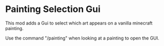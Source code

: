Painting Selection Gui
=================

This mod adds a Gui to select which art appears on a vanilla minecraft painting.

Use the command "/painting" when looking at a painting to open the GUI.